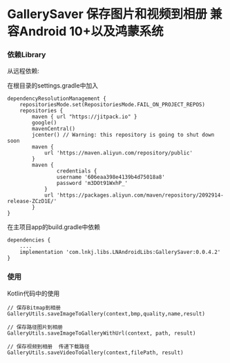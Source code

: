 # GallerySaver 保存图片和视频到相册  兼容Android 10+以及鸿蒙系统
### 依赖Library

从远程依赖:

在根目录的settings.gradle中加入

```
dependencyResolutionManagement {
    repositoriesMode.set(RepositoriesMode.FAIL_ON_PROJECT_REPOS)
    repositories {
        maven { url "https://jitpack.io" }
        google()
        mavenCentral()
        jcenter() // Warning: this repository is going to shut down soon
        maven {
            url 'https://maven.aliyun.com/repository/public'
        }
        maven {
        		credentials {
                username '606eaa398e4139b4d75018a8'
                password 'm3DOt91WxhP_'
            }
            url 'https://packages.aliyun.com/maven/repository/2092914-release-ZCzD1E/'
        }
}
```

在主项目app的build.gradle中依赖

```
dependencies {
	....
    implementation 'com.lnkj.libs.LNAndroidLibs:GallerySaver:0.0.4.2'
}
```

### 使用
Kotlin代码中的使用
```
// 保存Bitmap到相册
GalleryUtils.saveImageToGallery(context,bmp,quality,name,result)

// 保存路径图片到相册
GalleryUtils.saveImageToGalleryWithUrl(context, path, result)

// 保存视频到相册  传递下载路径
GalleryUtils.saveVideoToGallery(context,filePath, result)
```